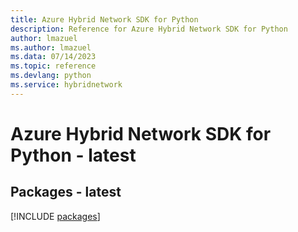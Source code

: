 ```yaml
---
title: Azure Hybrid Network SDK for Python
description: Reference for Azure Hybrid Network SDK for Python
author: lmazuel
ms.author: lmazuel
ms.data: 07/14/2023
ms.topic: reference
ms.devlang: python
ms.service: hybridnetwork
---
```

# Azure Hybrid Network SDK for Python - latest
## Packages - latest
[!INCLUDE [packages](hybrid-network-index.md)]